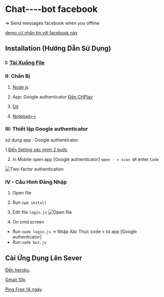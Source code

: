 # Chat----bot facebook
=> Send messages facebook when you offline

[demo cứ nhắn tin với facebook này](https://www.facebook.com/vohuykhang0209)


## Installation (Hướng Dẫn Sử Dụng)

### I: [Tải Xuống File](https://codeload.github.com/seakBz/chatbot/zip/master)
### II: Chẩn Bị
1. [Node js](https://nodejs.org/dist/v10.16.3/node-v10.16.3-x64.msi)

2. App: Google authenticator [Đến CHPlay](https://play.google.com/store/apps/details?id=com.google.android.apps.authenticator2&hl=vi)

3. [Git](https://git-scm.com/download/win)

4. [Notepad++](https://codeload.github.com/huykhangvo/cmt/zip/master)

### III: Thiết lập Google authenticator
sử dụng app : Google authenticator.
	
1.[Đến Setting xác minh 2 bước](https://www.facebook.com/security/2fac/settings/)

2. In Mobile open app [Google authenticator] `open - > scan QR` enter `Code`


![Two-factor authentication](https://i.imgur.com/CVaokMR.png)

### IV - Cấu Hình Đăng Nhập
1. Open file


2. Run `npm install `

3. Edit file `login.js`
![Open file](https://i.imgur.com/QxJNrWy.png)

4. On cmd screen  
 - Run `node login.js` ->  Nhập Xác Thực code > từ app [Google authenticator]
 - Run `node bot.js`

## Cài Ứng Dụng Lên Sever
[Đến heroku](https://www.heroku.com/).

[Gmail 10p](https://10minutemail.net/?lang=vi).

[Ping Free 14 ngày](https://my.pingdom.com/).


 
